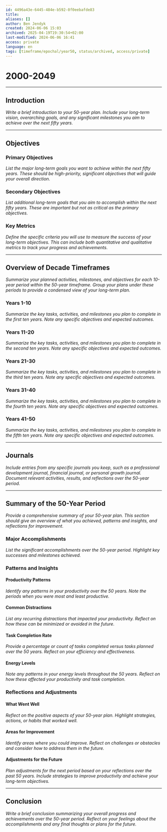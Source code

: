 ```yaml
---
id: 4496a43e-6445-484e-b592-0f0eebafde83
title:
aliases: []
author: Ben Jendyk
created: 2024-06-06 15:03
archived: 2025-04-19T19:30:54+02:00
last-modified: 2024-06-06 16:41
access: private
language: en
tags: [timeframe/epochal/year50, status/archived, access/private]
---
```


# 2000-2049

---

## Introduction

*Write a brief introduction to your 50-year plan. Include your long-term vision, overarching goals, and any significant milestones you aim to achieve over the next fifty years.*

---

## Objectives

### Primary Objectives

*List the major long-term goals you want to achieve within the next fifty years. These should be high-priority, significant objectives that will guide your overall direction.*

### Secondary Objectives

*List additional long-term goals that you aim to accomplish within the next fifty years. These are important but not as critical as the primary objectives.*

### Key Metrics

*Define the specific criteria you will use to measure the success of your long-term objectives. This can include both quantitative and qualitative metrics to track your progress and achievements.*

---

## Overview of Decade Timeframes

*Summarize your planned activities, milestones, and objectives for each 10-year period within the 50-year timeframe. Group your plans under these periods to provide a condensed view of your long-term plan.*

### Years 1-10

*Summarize the key tasks, activities, and milestones you plan to complete in the first ten years. Note any specific objectives and expected outcomes.*

### Years 11-20

*Summarize the key tasks, activities, and milestones you plan to complete in the second ten years. Note any specific objectives and expected outcomes.*

### Years 21-30

*Summarize the key tasks, activities, and milestones you plan to complete in the third ten years. Note any specific objectives and expected outcomes.*

### Years 31-40

*Summarize the key tasks, activities, and milestones you plan to complete in the fourth ten years. Note any specific objectives and expected outcomes.*

### Years 41-50

*Summarize the key tasks, activities, and milestones you plan to complete in the fifth ten years. Note any specific objectives and expected outcomes.*

---

## Journals

*Include entries from any specific journals you keep, such as a professional development journal, financial journal, or personal growth journal. Document relevant activities, results, and reflections over the 50-year period.*

---

## Summary of the 50-Year Period

*Provide a comprehensive summary of your 50-year plan. This section should give an overview of what you achieved, patterns and insights, and reflections for improvement.*

### Major Accomplishments

*List the significant accomplishments over the 50-year period. Highlight key successes and milestones achieved.*

### Patterns and Insights

#### Productivity Patterns

*Identify any patterns in your productivity over the 50 years. Note the periods when you were most and least productive.*

#### Common Distractions

*List any recurring distractions that impacted your productivity. Reflect on how these can be minimized or avoided in the future.*

#### Task Completion Rate

*Provide a percentage or count of tasks completed versus tasks planned over the 50 years. Reflect on your efficiency and effectiveness.*

#### Energy Levels

*Note any patterns in your energy levels throughout the 50 years. Reflect on how these affected your productivity and task completion.*

### Reflections and Adjustments

#### What Went Well

*Reflect on the positive aspects of your 50-year plan. Highlight strategies, actions, or habits that worked well.*

#### Areas for Improvement

*Identify areas where you could improve. Reflect on challenges or obstacles and consider how to address them in the future.*

#### Adjustments for the Future

*Plan adjustments for the next period based on your reflections over the past 50 years. Include strategies to improve productivity and achieve your long-term objectives.*

---

## Conclusion

*Write a brief conclusion summarizing your overall progress and achievements over the 50-year period. Reflect on your feelings about the accomplishments and any final thoughts or plans for the future.*